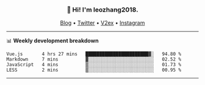 <h3 align="center">👋 Hi! I'm leozhang2018.</h3>
<p align="center">
  <a href="https://code.leozhang2018.me">Blog</a> •
  <a href="https://twitter.com/leozhang2018">Twitter</a> •
  <a href="https://www.v2ex.com/member/leozhang">V2ex</a> •
  <a href="https://www.instagram.com/leozhanghere">Instagram</a>
</p>

-------

📊 **Weekly development breakdown**
<!--START_SECTION:waka-->
```text
Vue.js       4 hrs 27 mins   ███████████████████████▓░   94.80 % 
Markdown     7 mins          ▓░░░░░░░░░░░░░░░░░░░░░░░░   02.52 % 
JavaScript   4 mins          ▒░░░░░░░░░░░░░░░░░░░░░░░░   01.73 % 
LESS         2 mins          ▒░░░░░░░░░░░░░░░░░░░░░░░░   00.95 % 
```
<!--END_SECTION:waka-->
-------
